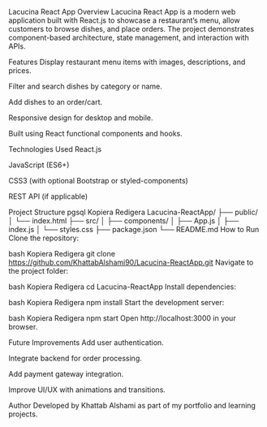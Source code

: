 Lacucina React App
Overview
Lacucina React App is a modern web application built with React.js to showcase a restaurant’s menu, allow customers to browse dishes, and place orders. The project demonstrates component-based architecture, state management, and interaction with APIs.

Features
Display restaurant menu items with images, descriptions, and prices.

Filter and search dishes by category or name.

Add dishes to an order/cart.

Responsive design for desktop and mobile.

Built using React functional components and hooks.

Technologies Used
React.js

JavaScript (ES6+)

CSS3 (with optional Bootstrap or styled-components)

REST API (if applicable)

Project Structure
pgsql
Kopiera
Redigera
Lacucina-ReactApp/
├── public/
│   └── index.html
├── src/
│   ├── components/
│   ├── App.js
│   ├── index.js
│   └── styles.css
├── package.json
└── README.md
How to Run
Clone the repository:

bash
Kopiera
Redigera
git clone https://github.com/KhattabAlshami90/Lacucina-ReactApp.git
Navigate to the project folder:

bash
Kopiera
Redigera
cd Lacucina-ReactApp
Install dependencies:

bash
Kopiera
Redigera
npm install
Start the development server:

bash
Kopiera
Redigera
npm start
Open http://localhost:3000 in your browser.

Future Improvements
Add user authentication.

Integrate backend for order processing.

Add payment gateway integration.

Improve UI/UX with animations and transitions.

Author
Developed by Khattab Alshami as part of my portfolio and learning projects.

